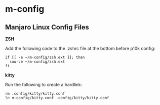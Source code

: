 # m-config 
## Manjaro Linux Config Files  

**ZSH** 

Add the following code to the .zshrc file at the bottom before p10k config: 

``` 
if [[ -e ~/m-config/zsh.ext ]]; then
  source ~/m-config/zsh.ext 
fi 
```


**kitty** 

Run the following to create a hardlink: 

``` 
rm .config/kitty/kitty.conf
ln m-config/kitty.conf .config/kitty/kitty.conf
```
